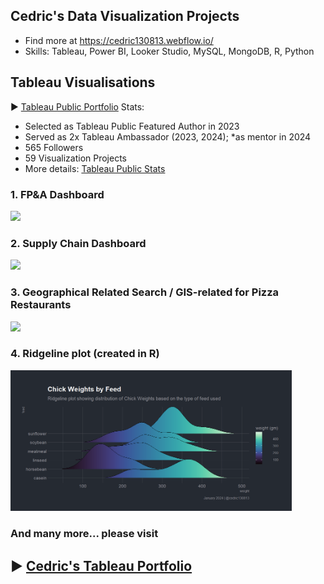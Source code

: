
## Cedric's Data Visualization Projects

- Find more at https://cedric130813.webflow.io/
- Skills: Tableau, Power BI, Looker Studio, MySQL, MongoDB, R, Python

## Tableau Visualisations
▶ [Tableau Public Portfolio](https://public.tableau.com/app/profile/cedric130813)
Stats: 
- Selected as Tableau Public Featured Author in 2023
- Served as 2x Tableau Ambassador (2023, 2024); *as mentor in 2024
- 565 Followers
- 59 Visualization Projects
- More details: [Tableau Public Stats](https://public.tableau.com/app/profile/cedric130813/viz/TableauPublicStats_16942428002280/Stats)

### 1. FP&A Dashboard
<a href="https://public.tableau.com/app/profile/cedric130813" target="_blank"><img src='https://github.com/cedric130813/SQL-DataViz/blob/d03caefadd15eea9c09890cf38381165a6ea4dd4/Tableau/FP&A%20Dashboard%20(1).png' width='450'></a>

### 2. Supply Chain Dashboard
<a href="https://public.tableau.com/app/profile/cedric130813" target="_blank"><img src='https://assets-global.website-files.com/626e3f90d87e459d91f51dd5/6448f949d9cba40342dd5f7d_Front%20(4).png' width='450'></a>

### 3. Geographical Related Search / GIS-related for Pizza Restaurants
<a href="https://public.tableau.com/app/profile/cedric130813" target="_blank"><img src='https://assets-global.website-files.com/626e3f90d87e459d91f51dd5/64288e695fbce21c01551ab0_Dashboard%202.png' width='450'></a>

### 4. Ridgeline plot (created in R) 
<a href="./R Stats/Rplot.png" target="_blank"><img src='./R Stats/Rplot.png' width='450'></a>

### And many more... please visit 
## ▶ [Cedric's Tableau Portfolio](https://public.tableau.com/app/profile/cedric130813)


